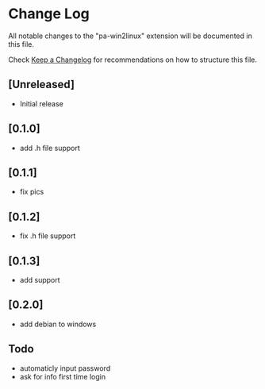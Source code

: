 # Change Log

All notable changes to the "pa-win2linux" extension will be documented in this file.

Check [Keep a Changelog](http://keepachangelog.com/) for recommendations on how to structure this file.

## [Unreleased]

- Initial release

## [0.1.0]

- add .h file support

## [0.1.1]
- fix pics

## [0.1.2]
- fix .h file support

## [0.1.3]
- add support

## [0.2.0]
- add debian to windows

## Todo

- automaticly input password
- ask for info first time login


